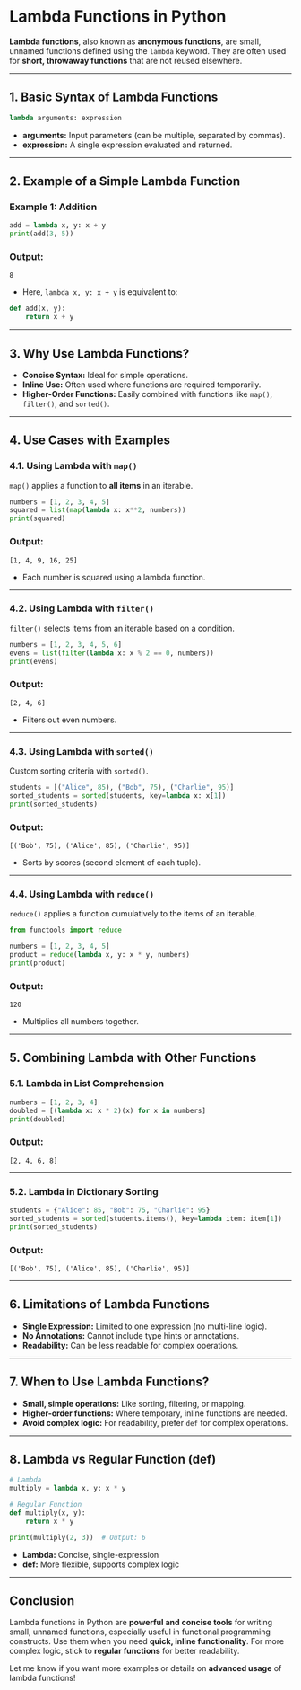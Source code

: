 # **Lambda Functions in Python**  

**Lambda functions**, also known as **anonymous functions**, are small, unnamed functions defined using the `lambda` keyword. They are often used for **short, throwaway functions** that are not reused elsewhere.

---

## **1. Basic Syntax of Lambda Functions**
```python
lambda arguments: expression
```
- **arguments:** Input parameters (can be multiple, separated by commas).
- **expression:** A single expression evaluated and returned.

---

## **2. Example of a Simple Lambda Function**

### **Example 1: Addition**
```python
add = lambda x, y: x + y
print(add(3, 5))
```
### **Output:**
```
8
```
- Here, `lambda x, y: x + y` is equivalent to:
```python
def add(x, y):
    return x + y
```

---

## **3. Why Use Lambda Functions?**
- **Concise Syntax:** Ideal for simple operations.
- **Inline Use:** Often used where functions are required temporarily.
- **Higher-Order Functions:** Easily combined with functions like `map()`, `filter()`, and `sorted()`.

---

## **4. Use Cases with Examples**

### **4.1. Using Lambda with `map()`**
`map()` applies a function to **all items** in an iterable.

```python
numbers = [1, 2, 3, 4, 5]
squared = list(map(lambda x: x**2, numbers))
print(squared)
```
### **Output:**
```
[1, 4, 9, 16, 25]
```
- Each number is squared using a lambda function.

---

### **4.2. Using Lambda with `filter()`**
`filter()` selects items from an iterable based on a condition.

```python
numbers = [1, 2, 3, 4, 5, 6]
evens = list(filter(lambda x: x % 2 == 0, numbers))
print(evens)
```
### **Output:**
```
[2, 4, 6]
```
- Filters out even numbers.

---

### **4.3. Using Lambda with `sorted()`**
Custom sorting criteria with `sorted()`.

```python
students = [("Alice", 85), ("Bob", 75), ("Charlie", 95)]
sorted_students = sorted(students, key=lambda x: x[1])
print(sorted_students)
```
### **Output:**
```
[('Bob', 75), ('Alice', 85), ('Charlie', 95)]
```
- Sorts by scores (second element of each tuple).

---

### **4.4. Using Lambda with `reduce()`**
`reduce()` applies a function cumulatively to the items of an iterable.

```python
from functools import reduce

numbers = [1, 2, 3, 4, 5]
product = reduce(lambda x, y: x * y, numbers)
print(product)
```
### **Output:**
```
120
```
- Multiplies all numbers together.

---

## **5. Combining Lambda with Other Functions**

### **5.1. Lambda in List Comprehension**
```python
numbers = [1, 2, 3, 4]
doubled = [(lambda x: x * 2)(x) for x in numbers]
print(doubled)
```
### **Output:**
```
[2, 4, 6, 8]
```

---

### **5.2. Lambda in Dictionary Sorting**
```python
students = {"Alice": 85, "Bob": 75, "Charlie": 95}
sorted_students = sorted(students.items(), key=lambda item: item[1])
print(sorted_students)
```
### **Output:**
```
[('Bob', 75), ('Alice', 85), ('Charlie', 95)]
```

---

## **6. Limitations of Lambda Functions**
- **Single Expression:** Limited to one expression (no multi-line logic).
- **No Annotations:** Cannot include type hints or annotations.
- **Readability:** Can be less readable for complex operations.

---

## **7. When to Use Lambda Functions?**
- **Small, simple operations:** Like sorting, filtering, or mapping.
- **Higher-order functions:** Where temporary, inline functions are needed.
- **Avoid complex logic:** For readability, prefer `def` for complex operations.

---

## **8. Lambda vs Regular Function (def)**
```python
# Lambda
multiply = lambda x, y: x * y

# Regular Function
def multiply(x, y):
    return x * y

print(multiply(2, 3))  # Output: 6
```
- **Lambda:** Concise, single-expression
- **def:** More flexible, supports complex logic

---

## **Conclusion**
Lambda functions in Python are **powerful and concise tools** for writing small, unnamed functions, especially useful in functional programming constructs. Use them when you need **quick, inline functionality**. For more complex logic, stick to **regular functions** for better readability.

Let me know if you want more examples or details on **advanced usage** of lambda functions!